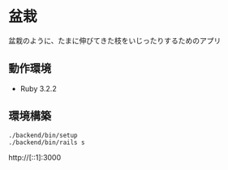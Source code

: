 # 盆栽

盆栽のように、たまに伸びてきた枝をいじったりするためのアプリ

## 動作環境

- Ruby 3.2.2

## 環境構築

```
./backend/bin/setup
./backend/bin/rails s
```

http://[::1]:3000
